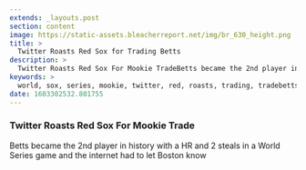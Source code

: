 ```yaml
--- 
extends: _layouts.post 
section: content 
image: https://static-assets.bleacherreport.net/img/br_630_height.png 
title: > 
  Twitter Roasts Red Sox for Trading Betts 
description: > 
  Twitter Roasts Red Sox For Mookie TradeBetts became the 2nd player in history with a HR and 2 steals in a World Series game and the internet had to let Boston know 
keywords: > 
  world, sox, series, mookie, twitter, red, roasts, trading, tradebetts, steals, player, betts 
date: 1603302532.801755 
--- 
```

<div><h3>Twitter Roasts Red Sox For Mookie Trade</h3><p>Betts became the 2nd player in history with a HR and 2 steals in a World Series game and the internet had to let Boston know</p></div>